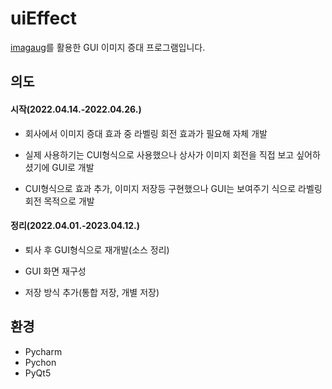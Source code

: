 # uiEffect
[imagaug](https://github.com/aleju/imgaug)를 활용한 GUI 이미지 증대 프로그램입니다.


## 의도
#### 시작(2022.04.14.-2022.04.26.)
* 회사에서 이미지 증대 효과 중 라벨링 회전 효과가 필요해 자체 개발

* 실제 사용하기는 CUI형식으로 사용했으나 상사가 이미지 회전을 직접 보고 싶어하셨기에 GUI로 개발

* CUI형식으로 효과 추가, 이미지 저장등 구현했으나 GUI는 보여주기 식으로 라벨링 회전 목적으로 개발 


#### 정리(2022.04.01.-2023.04.12.)
* 퇴사 후 GUI형식으로 재개발(소스 정리)

* GUI 화면 재구성

* 저장 방식 추가(통합 저장, 개별 저장)

## 환경
* Pycharm
* Pychon
* PyQt5

